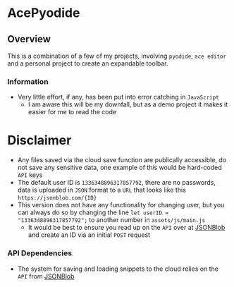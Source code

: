 # AcePyodide

## Overview
This is a combination of a few of my projects, involving `pyodide`, `ace editor` and a personal project to create an expandable toolbar.

### Information
- Very little effort, if any, has been put into error catching in `JavaScript`
  - I am aware this will be my downfall, but as a demo project it makes it easier for me to read the code

# Disclaimer
- Any files saved via the cloud save function are publically accessible, do not save any sensitive data, one example of this would be hard-coded `API` keys
- The default user ID is `1336348896317857792`, there are no passwords, data is uploaded in `JSON` format to a `URL` that looks like this `https://jsonblob.com/{ID}`
- This version does not have any functionality for changing user, but you can always do so by changing the line `let userID = "1336348896317857792";` to another number in `assets/js/main.js`
  - It would be best to ensure you read up on the `API` over at [JSONBlob](https://jsonblob.com/) and create an ID via an initial `POST` request

### API Dependencies
- The system for saving and loading snippets to the cloud relies on the `API` from [JSONBlob](https://jsonblob.com/)